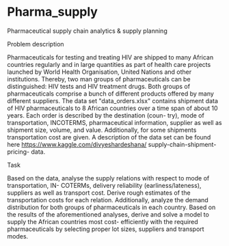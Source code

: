 # Pharma_supply
 Pharmaceutical supply chain analytics & supply planning


Problem description 


Pharmaceuticals for testing and treating HIV are shipped to many African countries regularly and in large quantities as part of health care projects launched by World Health Organisation, United Nations and other institutions. Thereby, two man groups of pharmaceuticals can be distinguished: HIV tests and HIV treatment drugs. Both groups of pharmaceuticals comprise a bunch of different products offered by many different suppliers. The data set "data_orders.xlsx" contains shipment data of HIV pharmaceuticals to 8 African countries over a time span of about 10 years. Each order is described by the destination (coun- try), mode of transportation, INCOTERMS, pharmaceutical information, supplier as well as shipment size, volume, and value. Additionally, for some shipments transportation cost are given. A description of the data set can be found here https://www.kaggle.com/divyeshardeshana/ supply-chain-shipment-pricing- data.


Task 

Based on the data, analyse the supply relations with respect to mode of transportation, IN- COTERMs, delivery reliability (earliness/lateness), suppliers as well as transport cost. Derive rough estimates of the transportation costs for each relation. Additionally, analyze the demand distribution for both groups of pharmaceuticals in each country. Based on the results of the aforementioned analyses, derive and solve a model to supply the African countries most cost- efficiently with the required pharmaceuticals by selecting proper lot sizes, suppliers and transport modes.